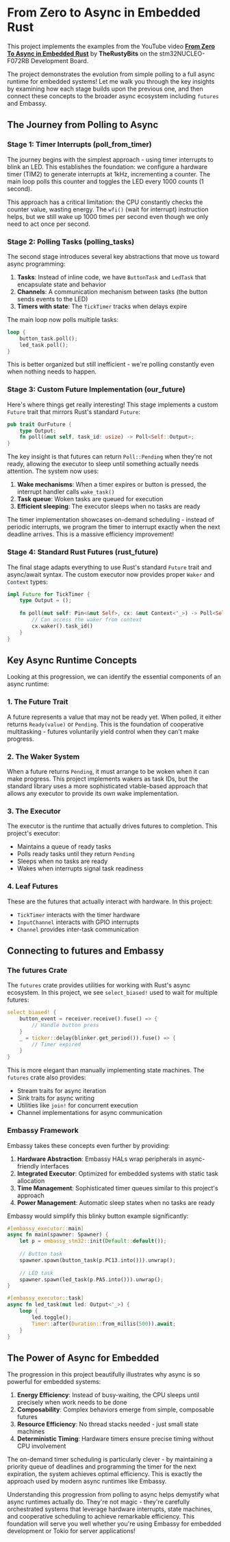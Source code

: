 # From Zero to Async in Embedded Rust

This project implements the examples from the YouTube video [**From Zero To Async in Embedded Rust**](https://youtu.be/wni5h5vIPhU?si=017mKi6HizGhSyWD) by **TheRustyBits** on the stm32NUCLEO-F072RB Development Board.

The project demonstrates the evolution from simple polling to a full async runtime for embedded systems! Let me walk you through the key insights by examining how each stage builds upon the previous one, and then connect these concepts to the broader async ecosystem including `futures` and Embassy.

## The Journey from Polling to Async

### Stage 1: Timer Interrupts (poll_from_timer)

The journey begins with the simplest approach - using timer interrupts to blink an LED. This establishes the foundation: we configure a hardware timer (TIM2) to generate interrupts at 1kHz, incrementing a counter. The main loop polls this counter and toggles the LED every 1000 counts (1 second).

This approach has a critical limitation: the CPU constantly checks the counter value, wasting energy. The `wfi()` (wait for interrupt) instruction helps, but we still wake up 1000 times per second even though we only need to act once per second.

### Stage 2: Polling Tasks (polling_tasks)

The second stage introduces several key abstractions that move us toward async programming:

1. **Tasks**: Instead of inline code, we have `ButtonTask` and `LedTask` that encapsulate state and behavior
2. **Channels**: A communication mechanism between tasks (the button sends events to the LED)
3. **Timers with state**: The `TickTimer` tracks when delays expire

The main loop now polls multiple tasks:
```rust
loop {
    button_task.poll();
    led_task.poll();
}
```

This is better organized but still inefficient - we're polling constantly even when nothing needs to happen.

### Stage 3: Custom Future Implementation (our_future)

Here's where things get really interesting! This stage implements a custom `Future` trait that mirrors Rust's standard `Future`:

```rust
pub trait OurFuture {
    type Output;
    fn poll(&mut self, task_id: usize) -> Poll<Self::Output>;
}
```

The key insight is that futures can return `Poll::Pending` when they're not ready, allowing the executor to sleep until something actually needs attention. The system now uses:

1. **Wake mechanisms**: When a timer expires or button is pressed, the interrupt handler calls `wake_task()`
2. **Task queue**: Woken tasks are queued for execution
3. **Efficient sleeping**: The executor sleeps when no tasks are ready

The timer implementation showcases on-demand scheduling - instead of periodic interrupts, we program the timer to interrupt exactly when the next deadline arrives. This is a massive efficiency improvement!

### Stage 4: Standard Rust Futures (rust_future)

The final stage adapts everything to use Rust's standard `Future` trait and async/await syntax. The custom executor now provides proper `Waker` and `Context` types:

```rust
impl Future for TickTimer {
    type Output = ();
    
    fn poll(mut self: Pin<&mut Self>, cx: &mut Context<'_>) -> Poll<Self::Output> {
        // Can access the waker from context
        cx.waker().task_id()
    }
}
```

## Key Async Runtime Concepts

Looking at this progression, we can identify the essential components of an async runtime:

### 1. The Future Trait
A future represents a value that may not be ready yet. When polled, it either returns `Ready(value)` or `Pending`. This is the foundation of cooperative multitasking - futures voluntarily yield control when they can't make progress.

### 2. The Waker System
When a future returns `Pending`, it must arrange to be woken when it can make progress. This project implements wakers as task IDs, but the standard library uses a more sophisticated vtable-based approach that allows any executor to provide its own wake implementation.

### 3. The Executor
The executor is the runtime that actually drives futures to completion. This project's executor:
- Maintains a queue of ready tasks
- Polls ready tasks until they return `Pending`
- Sleeps when no tasks are ready
- Wakes when interrupts signal task readiness

### 4. Leaf Futures
These are the futures that actually interact with hardware. In this project:
- `TickTimer` interacts with the timer hardware
- `InputChannel` interacts with GPIO interrupts
- `Channel` provides inter-task communication

## Connecting to futures and Embassy

### The futures Crate

The `futures` crate provides utilities for working with Rust's async ecosystem. In this project, we see `select_biased!` used to wait for multiple futures:

```rust
select_biased! {
    button_event = receiver.receive().fuse() => {
        // Handle button press
    }
    _ = ticker::delay(blinker.get_period()).fuse() => {
        // Timer expired
    }
}
```

This is more elegant than manually implementing state machines. The `futures` crate also provides:
- Stream traits for async iteration
- Sink traits for async writing
- Utilities like `join!` for concurrent execution
- Channel implementations for async communication

### Embassy Framework

Embassy takes these concepts even further by providing:

1. **Hardware Abstraction**: Embassy HALs wrap peripherals in async-friendly interfaces
2. **Integrated Executor**: Optimized for embedded systems with static task allocation
3. **Time Management**: Sophisticated timer queues similar to this project's approach
4. **Power Management**: Automatic sleep states when no tasks are ready

Embassy would simplify this blinky button example significantly:

```rust
#[embassy_executor::main]
async fn main(spawner: Spawner) {
    let p = embassy_stm32::init(Default::default());
    
    // Button task
    spawner.spawn(button_task(p.PC13.into())).unwrap();
    
    // LED task  
    spawner.spawn(led_task(p.PA5.into())).unwrap();
}

#[embassy_executor::task]
async fn led_task(mut led: Output<'_>) {
    loop {
        led.toggle();
        Timer::after(Duration::from_millis(500)).await;
    }
}
```

## The Power of Async for Embedded

The progression in this project beautifully illustrates why async is so powerful for embedded systems:

1. **Energy Efficiency**: Instead of busy-waiting, the CPU sleeps until precisely when work needs to be done
2. **Composability**: Complex behaviors emerge from simple, composable futures
3. **Resource Efficiency**: No thread stacks needed - just small state machines
4. **Deterministic Timing**: Hardware timers ensure precise timing without CPU involvement

The on-demand timer scheduling is particularly clever - by maintaining a priority queue of deadlines and programming the timer for the next expiration, the system achieves optimal efficiency. This is exactly the approach used by modern async runtimes like Embassy.

Understanding this progression from polling to async helps demystify what async runtimes actually do. They're not magic - they're carefully orchestrated systems that leverage hardware interrupts, state machines, and cooperative scheduling to achieve remarkable efficiency. This foundation will serve you well whether you're using Embassy for embedded development or Tokio for server applications!
